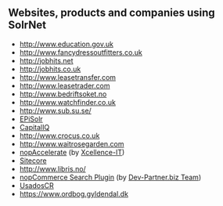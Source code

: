 ## Websites, products and companies using SolrNet

 * http://www.education.gov.uk
 * http://www.fancydressoutfitters.co.uk
 * http://jobhits.net
 * http://jobhits.co.uk
 * http://www.leasetransfer.com
 * http://www.leasetrader.com
 * http://www.bedriftsoket.no
 * http://www.watchfinder.co.uk
 * http://www.sub.su.se/
 * [EPiSolr](http://labs.episerver.com/en/Blogs/LBi/Dates/2009/7/Introducing-EPiSolr/)
 * [CapitalIQ](https://www.capitaliq.com)
 * http://www.crocus.co.uk
 * http://www.waitrosegarden.com
 * [nopAccelerate](http://www.nopaccelerate.com/) (by [Xcellence-IT](http://www.xcellence-it.com/))
 * [Sitecore](http://www.dansolovay.com/2013/05/setting-up-solr-with-sitecore-7.html)
 * http://www.libris.no/
 * [nopCommerce Search Plugin](http://shop.dev-partner.biz/nopcommerce-search-solr-plugin) (by [Dev-Partner.biz Team](http://dev-partner.biz/))
 * [UsadosCR](http://www.usados.cr) 
 * https://www.ordbog.gyldendal.dk
